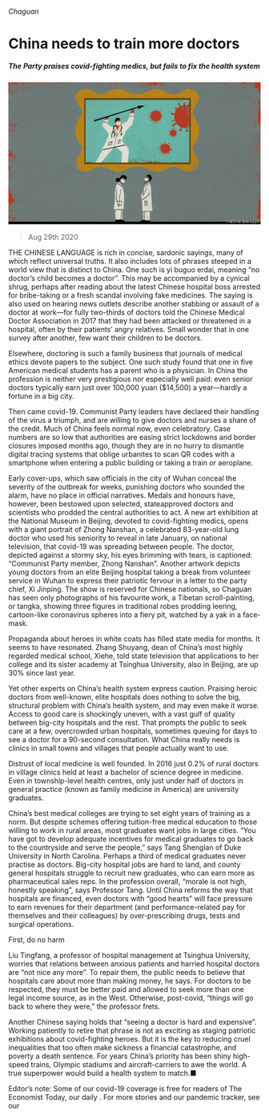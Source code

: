 ###### Chaguan

# China needs to train more doctors 

##### The Party praises covid-fighting medics, but fails to fix the health system 

![image](images/20200829_CND000_0.jpg) 

> Aug 29th 2020 

THE CHINESE LANGUAGE is rich in concise, sardonic sayings, many of which reflect universal truths. It also includes lots of phrases steeped in a world view that is distinct to China. One such is yi buguo erdai, meaning “no doctor’s child becomes a doctor”. This may be accompanied by a cynical shrug, perhaps after reading about the latest Chinese hospital boss arrested for bribe-taking or a fresh scandal involving fake medicines. The saying is also used on hearing news outlets describe another stabbing or assault of a doctor at work—for fully two-thirds of doctors told the Chinese Medical Doctor Association in 2017 that they had been attacked or threatened in a hospital, often by their patients’ angry relatives. Small wonder that in one survey after another, few want their children to be doctors.

Elsewhere, doctoring is such a family business that journals of medical ethics devote papers to the subject. One such study found that one in five American medical students has a parent who is a physician. In China the profession is neither very prestigious nor especially well paid: even senior doctors typically earn just over 100,000 yuan ($14,500) a year—hardly a fortune in a big city.


Then came covid-19. Communist Party leaders have declared their handling of the virus a triumph, and are willing to give doctors and nurses a share of the credit. Much of China feels normal now, even celebratory. Case numbers are so low that authorities are easing strict lockdowns and border closures imposed months ago, though they are in no hurry to dismantle digital tracing systems that oblige urbanites to scan QR codes with a smartphone when entering a public building or taking a train or aeroplane.

Early cover-ups, which saw officials in the city of Wuhan conceal the severity of the outbreak for weeks, punishing doctors who sounded the alarm, have no place in official narratives. Medals and honours have, however, been bestowed upon selected, stateapproved doctors and scientists who prodded the central authorities to act. A new art exhibition at the National Museum in Beijing, devoted to covid-fighting medics, opens with a giant portrait of Zhong Nanshan, a celebrated 83-year-old lung doctor who used his seniority to reveal in late January, on national television, that covid-19 was spreading between people. The doctor, depicted against a stormy sky, his eyes brimming with tears, is captioned: “Communist Party member, Zhong Nanshan”. Another artwork depicts young doctors from an elite Beijing hospital taking a break from volunteer service in Wuhan to express their patriotic fervour in a letter to the party chief, Xi Jinping. The show is reserved for Chinese nationals, so Chaguan has seen only photographs of his favourite work, a Tibetan scroll-painting, or tangka, showing three figures in traditional robes prodding leering, cartoon-like coronavirus spheres into a fiery pit, watched by a yak in a face-mask.

Propaganda about heroes in white coats has filled state media for months. It seems to have resonated. Zhang Shuyang, dean of China’s most highly regarded medical school, Xiehe, told state television that applications to her college and its sister academy at Tsinghua University, also in Beijing, are up 30% since last year.

Yet other experts on China’s health system express caution. Praising heroic doctors from well-known, elite hospitals does nothing to solve the big, structural problem with China’s health system, and may even make it worse. Access to good care is shockingly uneven, with a vast gulf of quality between big-city hospitals and the rest. That prompts the public to seek care at a few, overcrowded urban hospitals, sometimes queuing for days to see a doctor for a 90-second consultation. What China really needs is clinics in small towns and villages that people actually want to use.

Distrust of local medicine is well founded. In 2016 just 0.2% of rural doctors in village clinics held at least a bachelor of science degree in medicine. Even in township-level health centres, only just under half of doctors in general practice (known as family medicine in America) are university graduates.

China’s best medical colleges are trying to set eight years of training as a norm. But despite schemes offering tuition-free medical education to those willing to work in rural areas, most graduates want jobs in large cities. “You have got to develop adequate incentives for medical graduates to go back to the countryside and serve the people,” says Tang Shenglan of Duke University in North Carolina. Perhaps a third of medical graduates never practise as doctors. Big-city hospital jobs are hard to land, and county general hospitals struggle to recruit new graduates, who can earn more as pharmaceutical sales reps. In the profession overall, “morale is not high, honestly speaking”, says Professor Tang. Until China reforms the way that hospitals are financed, even doctors with “good hearts” will face pressure to earn revenues for their department (and performance-related pay for themselves and their colleagues) by over-prescribing drugs, tests and surgical operations.

First, do no harm

Liu Tingfang, a professor of hospital management at Tsinghua University, worries that relations between anxious patients and harried hospital doctors are “not nice any more”. To repair them, the public needs to believe that hospitals care about more than making money, he says. For doctors to be respected, they must be better paid and allowed to seek more than one legal income source, as in the West. Otherwise, post-covid, “things will go back to where they were,” the professor frets.

Another Chinese saying holds that “seeing a doctor is hard and expensive”. Working patiently to retire that phrase is not as exciting as staging patriotic exhibitions about covid-fighting heroes. But it is the key to reducing cruel inequalities that too often make sickness a financial catastrophe, and poverty a death sentence. For years China’s priority has been shiny high-speed trains, Olympic stadiums and aircraft-carriers to awe the world. A true superpower would build a health system to match.■

Editor’s note: Some of our covid-19 coverage is free for readers of The Economist Today, our daily . For more stories and our pandemic tracker, see our 

